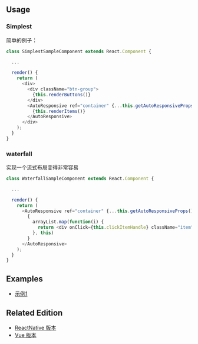 ## Usage

### Simplest

简单的例子：

``` javascript
class SimplestSampleComponent extends React.Component {

  ...

  render() {
    return (
      <div>
        <div className="btn-group">
          {this.renderButtons()}
        </div>
        <AutoResponsive ref="container" {...this.getAutoResponsiveProps()}>
          {this.renderItems()}
        </AutoResponsive>
      </div>
    );
  }
}
```

### waterfall

实现一个流式布局变得非常容易

``` javascript
class WaterfallSampleComponent extends React.Component {

  ...

  render() {
    return (
      <AutoResponsive ref="container" {...this.getAutoResponsiveProps()}>
        {
          arrayList.map(function(i) {
            return <div onClick={this.clickItemHandle} className="item" style={this.state.styleList[i]}>{i}</div>;
          }, this)
        }
      </AutoResponsive>
    );
  }
}

```

## Examples

- [示例1](./examples)

## Related Edition

- [ReactNative 版本](//github.com/xudafeng/autoresponsive-react-native)
- [Vue 版本](//github.com/xudafeng/autoresponsive-vue)
